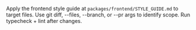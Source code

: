 Apply the frontend style guide at `packages/frontend/STYLE_GUIDE.md` to target files.
Use git diff, --files, --branch, or --pr args to identify scope.
Run typecheck + lint after changes.